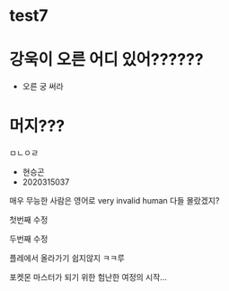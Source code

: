 # test7

# 강욱이 오른 어디 있어??????
- 오른 궁 써라

# 머지???
ㅁㄴㅇㄹ
- 현승곤
- 2020315037

매우 무능한 사람은 영어로
very invalid human
다들 몰랐겠지?

첫번째 수정

두번째 수정


플레에서 올라가기 쉽지않지 ㅋㅋ루


포켓몬 마스터가 되기 위한 험난한 여정의 시작...
